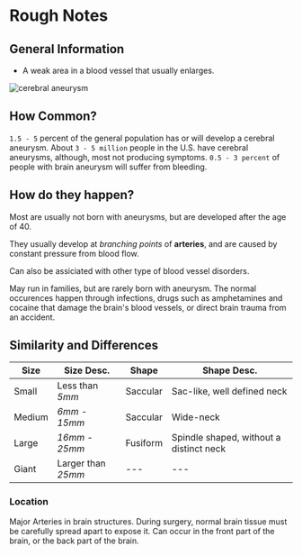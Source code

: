 # Rough Notes

## General Information

- A weak area in a blood vessel that usually enlarges.

![cerebral aneurysm](http://www.strokeassociation.org/idc/groups/stroke-public/@wcm/@hcm/@sta/documents/image/~extract/UCM_449485~1~staticrendition/medium.jpg)

## How Common?

`1.5 - 5` percent of the general population has or will develop a cerebral aneurysm. About `3 - 5 million` people in the U.S. have cerebral aneurysms, although, most not producing symptoms. `0.5 - 3 percent` of people with brain aneurysm will suffer from bleeding.

## How do they happen?

Most are usually not born with aneurysms, but are developed after the age of 40.

They usually develop at *branching points* of **arteries**, and are caused by constant pressure from blood flow.

Can also be assiciated with other type of blood vessel disorders.

May run in families, but are rarely born with aneurysm. The normal occurences happen through infections, drugs such as amphetamines and cocaine that damage the brain's blood vessels, or direct brain trauma from an accident.

## Similarity and Differences

Size | Size Desc. | Shape | Shape Desc.
---- | ---------- | ----- | -----------
Small | Less than *5mm* | Saccular | Sac-like, well defined neck
Medium | *6mm - 15mm* | Saccular | Wide-neck
Large | *16mm - 25mm* | Fusiform | Spindle shaped, without a distinct neck
Giant | Larger than *25mm* | --- | ---

### Location

Major Arteries in brain structures. During surgery, normal brain tissue must be carefully spread apart to expose it. Can occur in the front part of the brain, or the back part of the brain.
